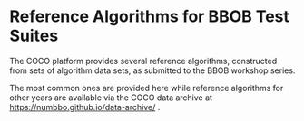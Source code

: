 Reference Algorithms for BBOB Test Suites
=========================================

The COCO platform provides several reference algorithms, constructed from 
sets of algorithm data sets, as submitted to the BBOB workshop series.

The most common ones are provided here while reference algorithms for
other years are available via the COCO data archive at
https://numbbo.github.io/data-archive/ .